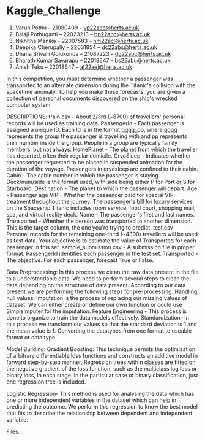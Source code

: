 # Kaggle_Challenge
1.	Varun Pothu – 21080409 – vp22acb@herts.ac.uk
2.	Balaji Pothuganti – 22023213 – bp22abc@herts.ac.uk
3.	Nikhitha Manika – 22007583 – nm22acl@herts.ac.uk
4.	Deepika Cherupally – 22031854 – dc22abs@herts.ac.uk
5.	Dhana Srivalli Golukonda – 21087223 – dg22abc@herts.ac.uk
6.	Bharath Kumar Savarapu – 22018647 – bs22abu@herts.ac.uk
7.	Anish Teku – 22018647 – at22aej@herts.ac.uk

In this competition, you must determine whether a passenger was transported to an alternate dimension during the Titanic's collision with the spacetime anomaly. To help you make these forecasts, you are given a collection of personal documents discovered on the ship's wrecked computer system.

DESCRIPTIONS:
train.csv - About 2/3rd (~8700) of travellers' personal records will be used as training data.
PassengerId - Each passenger is assigned a unique ID. Each Id is in the format gggg_pp, where gggg represents the group the passenger is travelling with and pp represents their number inside the group. People in a group are typically family members, but not always.
HomePlanet - The planet from which the traveller has departed, often their regular domicile.
CrvoSleep - Indicates whether the passenger requested to be placed in suspended animation for the duration of the voyage. Passengers in cryosleep are confined to their cabin.
Cabin - The cabin number in which the passenger is staying. Deck/num/side is the format used, with side being either P for Port or S for Starboard.
Destination - The planet to which the passenger will depart.
Age - Passenger age
VIP - Whether the passenger paid for special VIP treatment throughout the journey.
The passenger's bill for luxury services on the Spaceship Titanic includes room service, food court, shopping mall, spa, and virtual reality deck.
Name - The passenger's first and last names.
Transported - Whether the person was transported to another dimension. This is the target column, the one you're trying to predict.
test.csv - Personal records for the remaining one-third (~4300) travellers will be used as test data. Your objective is to estimate the value of Transported for each passenger in this set.
sample_submission.csv - A submission file in proper format.
PassengerId identifies each passenger in the test set.
Transported - The objective. For each passenger, forecast True or False.

Data Preprocessing:
In this process we clean the raw data present in the file to a understandable data. We need to perform several steps to clean the data depending on the structure of data present. According to our data present we are performing the following steps for pre-processing.
Handling null values: Imputation is the process of replacing our missing values of dataset. We can either create or define our own function or could use SimpleImputer for the imputation.
Feature Engineering - This process is done to organize to train the data models effectively.
Standardization- In this process we transform our values so that the standard deviation is 1 and the mean value is 1.
Converting the datatypes from one format to useable format or data type.

Model Building:
Gradient Boosting:
This technique permits the optimization of arbitrary differentiable loss functions and constructs an additive model in forward step-by-step manner. Regression trees with n classes are fitted on the negative gradient of the loss function, such as the multiclass log loss or binary loss, in each stage. In the particular case of binary classification, just one regression tree is included.

Logistic Regression- This method is used for analysing the data which has one or more independent variables in the dataset which can help in predicting the outcome. We perform this regression to know the best model that fits to describe the relationship between dependent and independent variable.

Files:



